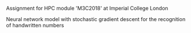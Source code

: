 Assignment for HPC module 'M3C2018' at Imperial College London

Neural network model with stochastic gradient descent for the recognition of handwritten numbers
